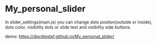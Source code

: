 # My_personal_slider

In slider_settings(main.js) you can change dots positon(outside or inside), dots color, visibility dots or slide text and visibility side buttons.

demo: https://djordjestef.github.io/My_personal_slider/
